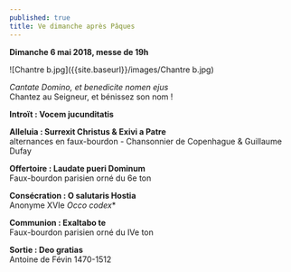 ```yaml
---
published: true
title: Ve dimanche après Pâques
---
```

**Dimanche 6 mai 2018, messe de 19h**

![Chantre b.jpg]({{site.baseurl}}/images/Chantre b.jpg)

*Cantate Domino, et benedicite nomen ejus*  
Chantez au Seigneur, et bénissez son nom !

**Introït : Vocem jucunditatis**

**Alleluia : Surrexit Christus & Exivi a Patre**  
alternances en faux-bourdon - Chansonnier de Copenhague & Guillaume Dufay

**Offertoire : Laudate pueri Dominum**  
Faux-bourdon parisien orné du 6e ton

**Consécration : O salutaris Hostia**  
Anonyme XVIe *Occo codex**

**Communion : Exaltabo te**  
Faux-bourdon parisien orné du IVe ton

**Sortie : Deo gratias**  
Antoine de Févin 1470-1512
